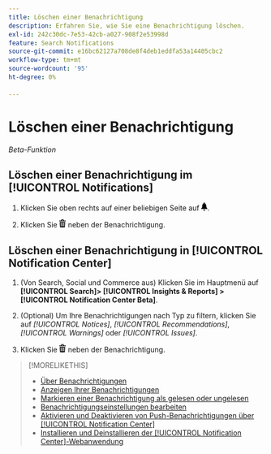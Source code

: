 ```yaml
---
title: Löschen einer Benachrichtigung
description: Erfahren Sie, wie Sie eine Benachrichtigung löschen.
exl-id: 242c30dc-7e53-42cb-a027-908f2e53998d
feature: Search Notifications
source-git-commit: e16bc62127a708de8f4deb1eddfa53a14405cbc2
workflow-type: tm+mt
source-wordcount: '95'
ht-degree: 0%

---
```


# Löschen einer Benachrichtigung

*Beta-Funktion*

## Löschen einer Benachrichtigung im [!UICONTROL Notifications]

1. Klicken Sie oben rechts auf einer beliebigen Seite auf ![Benachrichtigungen](/help/search-social-commerce/assets/notifications-panel.png "Benachrichtigungen").

1. Klicken Sie ![Löschen](/help/search-social-commerce/assets/delete.png "Löschen") neben der Benachrichtigung.

## Löschen einer Benachrichtigung in [!UICONTROL Notification Center]

1. (Von Search, Social und Commerce aus) Klicken Sie im Hauptmenü auf **[!UICONTROL Search]> [!UICONTROL Insights & Reports] >[!UICONTROL Notification Center Beta]**.

1. (Optional) Um Ihre Benachrichtigungen nach Typ zu filtern, klicken Sie auf *[!UICONTROL Notices]*, *[!UICONTROL Recommendations]*, *[!UICONTROL Warnings]* oder *[!UICONTROL Issues]*.

1. Klicken Sie ![Löschen](/help/search-social-commerce/assets/delete.png "Löschen") neben der Benachrichtigung.

>[!MORELIKETHIS]
>
>* [Über Benachrichtigungen](/help/search-social-commerce/notifications/notification-about.md)
>* [Anzeigen Ihrer Benachrichtigungen](notification-view.md)
>* [Markieren einer Benachrichtigung als gelesen oder ungelesen](notification-mark-read-unread.md)
>* [Benachrichtigungseinstellungen bearbeiten](notification-edit.md)
>* [Aktivieren und Deaktivieren von Push-Benachrichtigungen über [!UICONTROL Notification Center]](notifications-push-enable-disable.md)
>* [Installieren und Deinstallieren der [!UICONTROL Notification Center]-Webanwendung](notification-app-install-uninstall.md)

